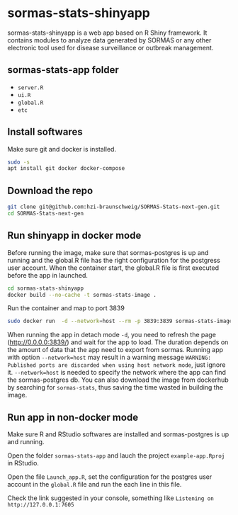 # sormas-stats-shinyapp
sormas-stats-shinyapp is a web app based on R Shiny framework. It contains modules to analyze data generated by SORMAS or any other electronic tool used for disease surveillance or outbreak management. 

## sormas-stats-app folder
- `server.R`
- `ui.R`
- `global.R`
- `etc`

## Install softwares
Make sure git and docker is installed.
```bash
sudo -s
apt install git docker docker-compose
```
## Download the repo
```bash
git clone git@github.com:hzi-braunschweig/SORMAS-Stats-next-gen.git
cd SORMAS-Stats-next-gen
```
## Run shinyapp in docker mode
Before running the image, make sure that sormas-postgres is up and running and the global.R file has the right configuration for the postgress user account. When the container start, the global.R file is first executed before the app in launched.
```bash
cd sormas-stats-shinyapp
docker build --no-cache -t sormas-stats-image .
```
Run the container and map to port 3839
```bash
sudo docker run  -d --network=host --rm -p 3839:3839 sormas-stats-image 
```
When running the app in detach mode `-d`, you need to refresh the page (http://0.0.0.0:3839/) and wait for the app to load. The duration depends on the amount of data that the app need to export from sormas. Running app with option `--network=host`  may result in a warning message `WARNING: Published ports are discarded when using host network mode`, just ignore it. `--network=host` is needed to specify the network where the app can find the sormas-postgres db.
You can also download the image from dockerhub by searching for `sormas-stats`, thus saving the time wasted in building the image.

## Run app in non-docker mode
Make sure R and RStudio softwares are installed and sormas-postgres is up and running.

Open the folder `sormas-stats-app` and lauch the project `example-app.Rproj` in RStudio.

Open the file `Launch_app.R`, set the configuration for the postgres user account in the `global.R` file and run the each line in this file.

Check the link suggested in your console, something like `Listening on http://127.0.0.1:7605`





